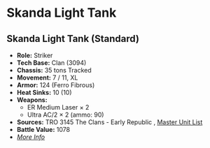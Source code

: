 # Skanda Light Tank 

## Skanda Light Tank (Standard) 

- **Role:** Striker 
- **Tech Base:** Clan (3094) 
- **Chassis:** 35 tons Tracked 
- **Movement:** 7 / 11, XL 
- **Armor:** 124 (Ferro Fibrous) 
- **Heat Sinks:** 10 (10) 
- **Weapons:** 
  - ER Medium Laser × 2 
  - Ultra AC/2 × 2 (ammo: 90) 
- **Sources:** TRO 3145 The Clans - Early Republic , [Master Unit List](http://masterunitlist.info/Unit/Details/6247) 
- **Battle Value:** 1078 
- [*More Info*](skanda_light_tank/skanda_light_tank_standard.md) 

